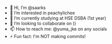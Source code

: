 - 👋 Hi, I’m @saarks
- 👀 I’m interested in peachylichee 
- 🌱 I’m currently studying at HSE DSBA (1st year)
- 💞️ I’m looking to collaborate on ))
- 📫 How to reach me: @yuma_jke on any socials
- ⚡ Fun fact: I'm NOT making commits!

<!---
saarks/saarks is a ✨ special ✨ repository because its `README.md` (this file) appears on your GitHub profile.
You can click the Preview link to take a look at your changes.
--->
